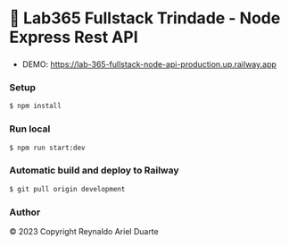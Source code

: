 # 🚀 Lab365 Fullstack Trindade - Node Express Rest API

###

- DEMO: https://lab-365-fullstack-node-api-production.up.railway.app

### Setup

```bash
$ npm install
```

### Run local

```bash
$ npm run start:dev
```

### Automatic build and deploy to Railway

```bash
$ git pull origin development
```

### Author

© 2023 Copyright Reynaldo Ariel Duarte
